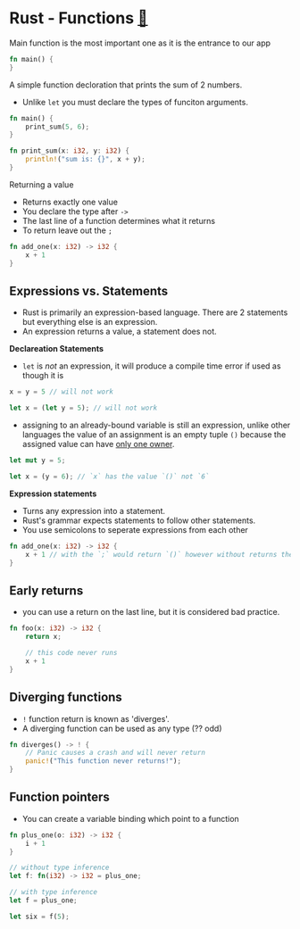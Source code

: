 # Rust - Functions [&#128279;](https://doc.rust-lang.org/book/functions.html)

Main function is the most important one as it is the entrance to our app
```rust
fn main() {
}
```

A simple function decloration that prints the sum of 2 numbers.
- Unlike `let` you must declare the types of funciton arguments.
```rust
fn main() {
    print_sum(5, 6);
}

fn print_sum(x: i32, y: i32) {
    println!("sum is: {}", x + y);
}
```

Returning a value
- Returns exactly one value
- You declare the type after `->`
- The last line of a function determines what it returns
- To return leave out the `;`
```rust
fn add_one(x: i32) -> i32 {
    x + 1
}
```

## Expressions vs. Statements
- Rust is primarily an expression-based language. There are 2 statements but everything else is an expression.
- An expression returns a value, a statement does not.

**Declareation Statements**
- `let` is *not* an expression, it will produce a compile time error if used as though it is
```rust
x = y = 5 // will not work

let x = (let y = 5); // will not work
```
- assigning to an already-bound variable is still an expression, unlike other languages the value of an assignment is an empty tuple `()` because the assigned value can have [only one owner](??).
```rust
let mut y = 5;

let x = (y = 6); // `x` has the value `()` not `6`
```

**Expression statements**
- Turns any expression into a statement.
- Rust's grammar expects statements to follow other statements.
- You use semicolons to seperate expressions from each other
```rust
fn add_one(x: i32) -> i32 {
    x + 1 // with the `;` would return `()` however without returns the sum
}
```

## Early returns
- you can use a return on the last line, but it is considered bad practice.
```rust
fn foo(x: i32) -> i32 {
    return x;

    // this code never runs
    x + 1
}
```

## Diverging functions
- `!` function return is known as 'diverges'.
- A diverging function can be used as any type (?? odd)
```rust
fn diverges() -> ! {
    // Panic causes a crash and will never return
    panic!("This function never returns!");
}
```

## Function pointers
- You can create a variable binding which point to a function
```rust
fn plus_one(o: i32) -> i32 {
    i + 1
}

// without type inference
let f: fn(i32) -> i32 = plus_one;

// with type inference
let f = plus_one;

let six = f(5);
```